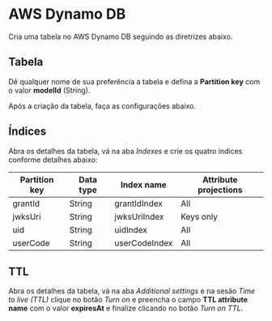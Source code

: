 # AWS Dynamo DB
Cria uma tabela no AWS Dynamo DB seguindo as diretrizes abaixo.

## Tabela
Dê qualquer nome de sua preferência a tabela e defina a **Partition key** com o valor **modelId** (String).

Após a criação da tabela, faça as configurações abaixo. 

## Índices
Abra os detalhes da tabela, vá na aba *Indexes* e crie os quatro índices conforme detalhes abaixo:

| Partition key | Data type | Index name    | Attribute projections |
|---------------|-----------|---------------|-----------------------|
| grantId       | String    | grantIdIndex  | All                   |
| jwksUri       | String    | jwksUriIndex  | Keys only             |
| uid           | String    | uidIndex      | All                   |
| userCode      | String    | userCodeIndex | All                   |

## TTL
Abra os detalhes da tabela, vá na aba *Additional settings* e na sesão *Time to live (TTL)* clique no botão *Turn on* e preencha o campo **TTL attribute name** com o valor **expiresAt** e finalize clicando no botão *Turn on TTL*.